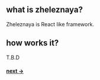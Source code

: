 ## what is zheleznaya?

Zheleznaya is React like framework.

## how works it?

T.B.D

#### [next ->](#installation)
